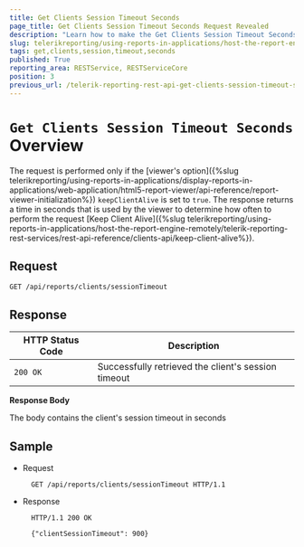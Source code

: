 ```yaml
---
title: Get Clients Session Timeout Seconds
page_title: Get Clients Session Timeout Seconds Request Revealed
description: "Learn how to make the Get Clients Session Timeout Seconds request to the Telerik Reporting REST Service and what response to expect."
slug: telerikreporting/using-reports-in-applications/host-the-report-engine-remotely/telerik-reporting-rest-services/rest-api-reference/clients-api/get-clients-session-timeout-seconds
tags: get,clients,session,timeout,seconds
published: True
reporting_area: RESTService, RESTServiceCore
position: 3
previous_url: /telerik-reporting-rest-api-get-clients-session-timeout-seconds,/embedding-reports/host-the-report-engine-remotely/telerik-reporting-rest-services/rest-api-reference/clients-api/get-clients-session-timeout-seconds
---
```


# `Get Clients Session Timeout Seconds` Overview

The request is performed only if the [viewer's option]({%slug telerikreporting/using-reports-in-applications/display-reports-in-applications/web-application/html5-report-viewer/api-reference/report-viewer-initialization%}) `keepClientAlive` is set to `true`. The response returns a time in seconds that is used by the viewer to determine how often to perform the request [Keep Client Alive]({%slug telerikreporting/using-reports-in-applications/host-the-report-engine-remotely/telerik-reporting-rest-services/rest-api-reference/clients-api/keep-client-alive%}).

## Request

	GET /api/reports/clients/sessionTimeout

## Response

| HTTP Status Code | Description |
| ------ | ------ |
|`200 OK`|Successfully retrieved the client's session timeout|

__Response Body__

The body contains the client's session timeout in seconds

## Sample

* Request

		GET /api/reports/clients/sessionTimeout HTTP/1.1

* Response

		HTTP/1.1 200 OK

		{"clientSessionTimeout": 900}
